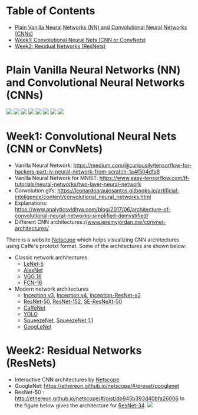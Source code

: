 Table of Contents
=================
   * [Plain Vanilla Neural Networks (NN) and Convolutional Neural Networks (CNNs)](#plain-vanilla-neural-networks-nn-and-convolutional-neural-networks-cnns)
   * [Week1: Convolutional Neural Nets (CNN or ConvNets)](#week1-convolutional-neural-nets-cnn-or-convnets)
   * [Week2: Residual Networks (ResNets)](#week2-residual-networks-resnets)

# Plain Vanilla Neural Networks (NN) and Convolutional Neural Networks (CNNs)
![](images/plain_nerual_network.png)
![](images/plain_nerual_network2.png)
![](images/cnn_example.jpg)
![](images/cnn_example2.png)
![](images/cnn_example3.png)
![](images/max_pool_example.png)
![](images/convolution_no_padding.gif)
![](images/convolution_padding_stride1.gif)

# Week1: Convolutional Neural Nets (CNN or ConvNets)
- Vanilla Neural Network: https://medium.com/@curiousily/tensorflow-for-hackers-part-iv-neural-network-from-scratch-1a4f504dfa8
- Vanilla Neural Network for MNIST: https://www.easy-tensorflow.com/tf-tutorials/neural-networks/two-layer-neural-network
- Convolution gifs: https://leonardoaraujosantos.gitbooks.io/artificial-inteligence/content/convolutional_neural_networks.html
- Explanations: https://www.analyticsvidhya.com/blog/2017/06/architecture-of-convolutional-neural-networks-simplified-demystified/
- Different CNN architectures://www.jeremyjordan.me/convnet-architectures/

There is a website [Netscope](https://cwlacewe.github.io/netscope/quickstart.html) which helps visualizing CNN architectures using Caffe's prototxt format. Some of the architectures are shown below:

- Classic network architectures
  + [LeNet-5](https://ethereon.github.io/netscope/#/gist/5166ee1d07cd3521cdfbe8aa8ffc5693)
  + [AlexNet](https://dgschwend.github.io/netscope/#/preset/alexnet)
  + [VGG 16](https://dgschwend.github.io/netscope/#/preset/vgg-16)
  + [FCN-16](https://dgschwend.github.io/netscope/#/preset/fcn-16s)
- Modern network architectures
  + [Inception v3](https://dgschwend.github.io/netscope/#/preset/inceptionv3), [Inception v4](https://dgschwend.github.io/netscope/#/preset/inceptionv4), [Inception-ResNet-v2](https://dgschwend.github.io/netscope/#/preset/inceptionv4_resnet)
  + [ResNet-50](https://dgschwend.github.io/netscope/#/preset/resnet-50), [ResNet-152](https://dgschwend.github.io/netscope/#/preset/resnet-50), [SE-ResNeXt-50](http://ethereon.github.io/netscope/#/gist/5c91ed8333d88877c077afabe1b1df42)
  + [CaffeNet](https://dgschwend.github.io/netscope/#/preset/caffenet)
  + [YOLO](https://dgschwend.github.io/netscope/#/preset/YOLO)
  + [SqueezeNet](https://dgschwend.github.io/netscope/#/preset/squeezenet), [SqueezeNet 1.1](https://dgschwend.github.io/netscope/#/preset/squeezenet_v11)
  + [GoogLeNet](https://dgschwend.github.io/netscope/#/preset/googlenet)


# Week2: Residual Networks (ResNets)
- Interactive CNN architectures by [Netscope](https://dgschwend.github.io/netscope/quickstart.html)
- GoogleNet: https://ethereon.github.io/netscope/#/preset/googlenet 
- ResNet-50 : http://ethereon.github.io/netscope/#/gist/db945b393d40bfa26006
In the figure below gives the architecture for [ResNet-34](https://cwlacewe.github.io/netscope/#/gist/db34c4e100415c7f2861eeda3f4495e9).
![](images/ResNet.png)

